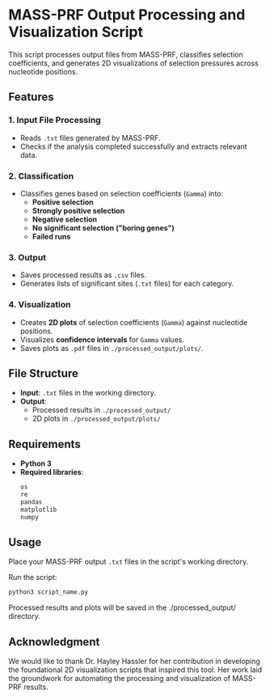 # MASS-PRF Output Processing and Visualization Script

This script processes output files from MASS-PRF, classifies selection coefficients, and generates 2D visualizations of selection pressures across nucleotide positions.

## Features
### 1. Input File Processing
   - Reads `.txt` files generated by MASS-PRF.
   - Checks if the analysis completed successfully and extracts relevant data.

### 2. Classification
   - Classifies genes based on selection coefficients (`Gamma`) into:
     - **Positive selection**
     - **Strongly positive selection**
     - **Negative selection**
     - **No significant selection ("boring genes")**
     - **Failed runs**

### 3. Output
   - Saves processed results as `.csv` files.
   - Generates lists of significant sites (`.txt` files) for each category.

### 4. Visualization
   - Creates **2D plots** of selection coefficients (`Gamma`) against nucleotide positions.
   - Visualizes **confidence intervals** for `Gamma` values.
   - Saves plots as `.pdf` files in `./processed_output/plots/`.

## File Structure
- **Input**: `.txt` files in the working directory.
- **Output**:
  - Processed results in `./processed_output/`
  - 2D plots in `./processed_output/plots/`

## Requirements
- **Python 3**
- **Required libraries**:
  ```python
  os
  re
  pandas
  matplotlib
  numpy
## Usage

Place your MASS-PRF output `.txt` files in the script's working directory.

Run the script:

```bash
python3 script_name.py
```
Processed results and plots will be saved in the ./processed_output/ directory.

## Acknowledgment
We would like to thank Dr. Hayley Hassler for her contribution in developing the foundational 2D visualization scripts that inspired this tool. Her work laid the groundwork for automating the processing and visualization of MASS-PRF results.

